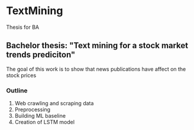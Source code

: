 # TextMining
Thesis for BA

## Bachelor thesis: "Text mining for a stock market trends prediciton"

The goal of this work is to show that news publications have affect on the stock prices

### Outline
1. Web crawling and scraping data
2. Preprocessing
3. Building ML baseline
4. Creation of LSTM model
